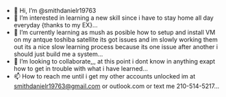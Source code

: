 - 👋 Hi, I’m @smithdanielr19763
- 👀 I’m interested in learning a new skill since i have to stay home all day everyday {thanks to my EX}...
- 🌱 I’m currently learning as mush as posible how to setup and install VM on my antque toshiba satellite its got issues and im slowly working them out its a nice slow learning process because its one issue after another i should just build me a system...
- 💞️ I’m looking to collaborate,,, at this point i dont know in anything exapt how to get in trouble with what i have learned...
- 📫 How to reach me until i get my other accounts unlocked im at smithdanielr19763@gmail.com or outlook.com or text me 210-514-5217...

<!---
smithdanielr19763/smithdanielr19763 is a ✨ special ✨ repository because its `README.md` (this file) appears on your GitHub profile.
You can click the Preview link to take a look at your changes.
--->

<!---
I just fired up a new to me Device 
HP MSI Trident 3
Processor	Intel(R) Core(TM) i5-7400 CPU @ 3.00GHz   3.00 GHz
Installed RAM	8.00 GB
GeForce GTX 1060 3GB
System type	64-bit operating system, x64-based processor
Windows 10 Home
Im looking at instaling Linux if any one has suggestions on what i should install Im open to suggestions.
